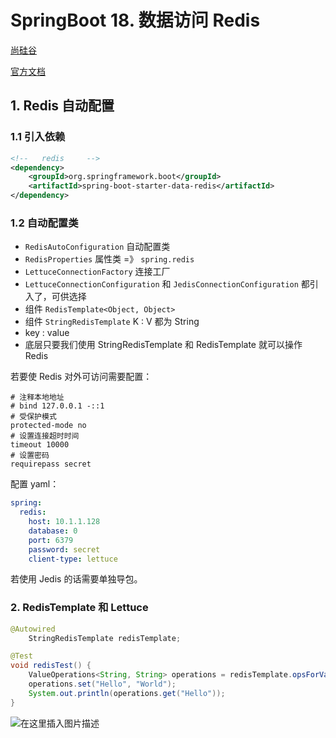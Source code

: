 # SpringBoot 18. 数据访问 Redis
[尚硅谷](https://www.bilibili.com/video/BV19K4y1L7MT)

[官方文档](https://docs.spring.io/spring-boot/docs/current/reference/html/index.html)
## 1. Redis 自动配置
### 1.1 引入依赖
```xml
<!--   redis     -->
<dependency>
    <groupId>org.springframework.boot</groupId>
    <artifactId>spring-boot-starter-data-redis</artifactId>
</dependency>
```
### 1.2 自动配置类
- `RedisAutoConfiguration` 自动配置类
- `RedisProperties` 属性类 =》 `spring.redis`
- `LettuceConnectionFactory` 连接工厂
- `LettuceConnectionConfiguration` 和 `JedisConnectionConfiguration` 都引入了，可供选择
- 组件 `RedisTemplate<Object, Object>`
- 组件 `StringRedisTemplate` K : V 都为 String
- key : value
- 底层只要我们使用 StringRedisTemplate 和 RedisTemplate 就可以操作 Redis

若要使 Redis 对外可访问需要配置：
```shell
# 注释本地地址
# bind 127.0.0.1 -::1
# 受保护模式
protected-mode no
# 设置连接超时时间
timeout 10000
# 设置密码
requirepass secret
```

配置 yaml：
```yml
spring:
  redis:
    host: 10.1.1.128
    database: 0
    port: 6379
    password: secret
    client-type: lettuce
```

若使用 Jedis 的话需要单独导包。
### 2. RedisTemplate 和 Lettuce
```java
@Autowired
    StringRedisTemplate redisTemplate;

@Test
void redisTest() {
    ValueOperations<String, String> operations = redisTemplate.opsForValue();
    operations.set("Hello", "World");
    System.out.println(operations.get("Hello"));
}
```
![在这里插入图片描述](https://img-blog.csdnimg.cn/ae2ded419f2d4f0b911b2b1de64025ec.png)

